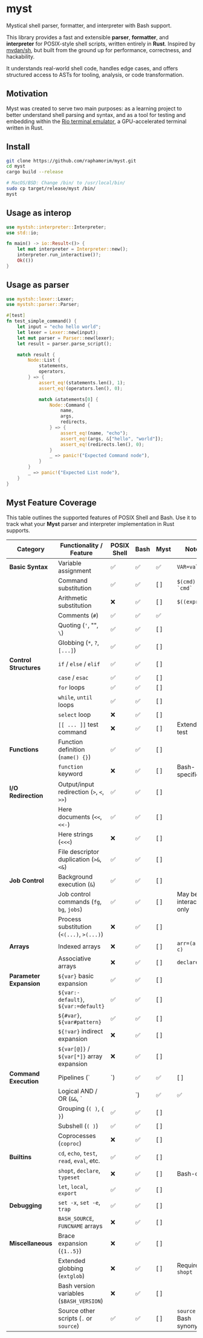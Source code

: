 # myst

Mystical shell parser, formatter, and interpreter with Bash support.

This library provides a fast and extensible **parser**, **formatter**, and **interpreter** for POSIX-style shell scripts, written entirely in **Rust**. Inspired by [mvdan/sh](https://pkg.go.dev/mvdan.cc/sh/v3/syntax), but built from the ground up for performance, correctness, and hackability.

It understands real-world shell code, handles edge cases, and offers structured access to ASTs for tooling, analysis, or code transformation.

## Motivation

Myst was created to serve two main purposes: as a learning project to better understand shell parsing and syntax, and as a tool for testing and embedding within the [Rio terminal emulator](https://github.com/raphamorim/rio/), a GPU-accelerated terminal written in Rust.

## Install

```bash
git clone https://github.com/raphamorim/myst.git
cd myst
cargo build --release

# MacOS/BSD: Change /bin/ to /usr/local/bin/
sudo cp target/release/myst /bin/
myst
```

## Usage as interop

```rust
use mystsh::interpreter::Interpreter;
use std::io;

fn main() -> io::Result<()> {
    let mut interpreter = Interpreter::new();
    interpreter.run_interactive()?;
    Ok(())
}
```

## Usage as parser

```rust
use mystsh::lexer::Lexer;
use mystsh::parser::Parser;

#[test]
fn test_simple_command() {
    let input = "echo hello world";
    let lexer = Lexer::new(input);
    let mut parser = Parser::new(lexer);
    let result = parser.parse_script();

    match result {
        Node::List {
            statements,
            operators,
        } => {
            assert_eq!(statements.len(), 1);
            assert_eq!(operators.len(), 0);

            match &statements[0] {
                Node::Command {
                    name,
                    args,
                    redirects,
                } => {
                    assert_eq!(name, "echo");
                    assert_eq!(args, &["hello", "world"]);
                    assert_eq!(redirects.len(), 0);
                }
                _ => panic!("Expected Command node"),
            }
        }
        _ => panic!("Expected List node"),
    }
}
```

## Myst Feature Coverage

This table outlines the supported features of POSIX Shell and Bash. Use it to track what your **Myst** parser and interpreter implementation in Rust supports.

| Category              | Functionality / Feature                         | POSIX Shell | Bash | Myst | Notes |
|-----------------------|--------------------------------------------------|-------------|------|------|-------|
| **Basic Syntax**      | Variable assignment                             | ✅          | ✅   | ✅  | `VAR=value` |
|                       | Command substitution                            | ✅          | ✅   | [ ]  | `$(cmd)` and `` `cmd` `` |
|                       | Arithmetic substitution                         | ❌          | ✅   | [ ]  | `$((expr))` |
|                       | Comments (`#`)                                  | ✅          | ✅   | ✅  | |
|                       | Quoting (`'`, "", `\`)                          | ✅          | ✅   | [ ]  | |
|                       | Globbing (`*`, `?`, `[...]`)                    | ✅          | ✅   | [ ]  | |
| **Control Structures**| `if` / `else` / `elif`                          | ✅          | ✅   | [ ]  | |
|                       | `case` / `esac`                                 | ✅          | ✅   | [ ]  | |
|                       | `for` loops                                     | ✅          | ✅   | [ ]  | |
|                       | `while`, `until` loops                          | ✅          | ✅   | [ ]  | |
|                       | `select` loop                                   | ❌          | ✅   | [ ]  | |
|                       | `[[ ... ]]` test command                        | ❌          | ✅   | [ ]  | Extended test |
| **Functions**         | Function definition (`name() {}`)               | ✅          | ✅   | [ ]  | |
|                       | `function` keyword                              | ❌          | ✅   | [ ]  | Bash-specific |
| **I/O Redirection**   | Output/input redirection (`>`, `<`, `>>`)       | ✅          | ✅   | [ ]  | |
|                       | Here documents (`<<`, `<<-`)                    | ✅          | ✅   | [ ]  | |
|                       | Here strings (`<<<`)                            | ❌          | ✅   | [ ]  | |
|                       | File descriptor duplication (`>&`, `<&`)        | ✅          | ✅   | [ ]  | |
| **Job Control**       | Background execution (`&`)                      | ✅          | ✅   | [ ]  | |
|                       | Job control commands (`fg`, `bg`, `jobs`)       | ✅          | ✅   | [ ]  | May be interactive-only |
|                       | Process substitution (`<(...)`, `>(...)`)       | ❌          | ✅   | [ ]  | |
| **Arrays**            | Indexed arrays                                  | ❌          | ✅   | [ ]  | `arr=(a b c)` |
|                       | Associative arrays                              | ❌          | ✅   | [ ]  | `declare -A` |
| **Parameter Expansion** | `${var}` basic expansion                    | ✅          | ✅   | [ ]  | |
|                       | `${var:-default}`, `${var:=default}`            | ✅          | ✅   | [ ]  | |
|                       | `${#var}`, `${var#pattern}`                     | ✅          | ✅   | [ ]  | |
|                       | `${!var}` indirect expansion                    | ❌          | ✅   | [ ]  | |
|                       | `${var[@]}` / `${var[*]}` array expansion       | ❌          | ✅   | [ ]  | |
| **Command Execution** | Pipelines (`|`)                                 | ✅          | ✅   | [ ]  | |
|                       | Logical AND / OR (`&&`, `||`)                   | ✅          | ✅   | [ ]  | |
|                       | Grouping (`( )`, `{ }`)                         | ✅          | ✅   | [ ]  | |
|                       | Subshell (`( )`)                                | ✅          | ✅   | [ ]  | |
|                       | Coprocesses (`coproc`)                          | ❌          | ✅   | [ ]  | |
| **Builtins**          | `cd`, `echo`, `test`, `read`, `eval`, etc.      | ✅          | ✅   | [ ]  | |
|                       | `shopt`, `declare`, `typeset`                   | ❌          | ✅   | [ ]  | Bash-only |
|                       | `let`, `local`, `export`                        | ✅          | ✅   | [ ]  | |
| **Debugging**         | `set -x`, `set -e`, `trap`                      | ✅          | ✅   | [ ]  | |
|                       | `BASH_SOURCE`, `FUNCNAME` arrays                | ❌          | ✅   | [ ]  | |
| **Miscellaneous**     | Brace expansion (`{1..5}`)                      | ❌          | ✅   | [ ]  | |
|                       | Extended globbing (`extglob`)                   | ❌          | ✅   | [ ]  | Requires `shopt` |
|                       | Bash version variables (`$BASH_VERSION`)        | ❌          | ✅   | [ ]  | |
|                       | Source other scripts (`.` or `source`)          | ✅          | ✅   | [ ]  | `source` is Bash synonym |
